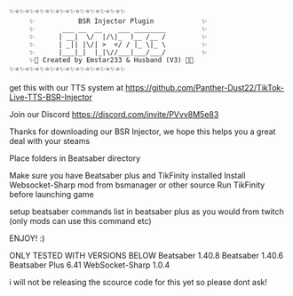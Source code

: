 ```
✨⭐✨⭐✨⭐✨⭐✨⭐✨⭐✨⭐✨⭐✨⭐✨⭐✨⭐✨
     ✨           BSR Injector Plugin            ✨
     ✨       ___ __  __    ___ ________         ✨
     ✨      | __|  \/  |/\|_  )__ /__ /         ✨
     ✨      | _|| |\/| >  </ / |_ \|_ \         ✨
     ✨      |___|_|  |_|\//___|___/___/         ✨
     ✨💫 Created by Emstar233 & Husband (V3) 💫✨
✨⭐✨⭐✨⭐✨⭐✨⭐✨⭐✨⭐✨⭐✨⭐✨⭐✨⭐✨
```
get this with our TTS system at https://github.com/Panther-Dust22/TikTok-Live-TTS-BSR-Injector

Join our Discord https://discord.com/invite/PVvv8M5e83

Thanks for downloading our BSR Injector, we hope this helps you a great deal with your steams

Place folders in Beatsaber directory

Make sure you have Beatsaber plus and TikFinity installed
Install Websocket-Sharp mod from bsmanager or other source
Run TikFinity before launching game

setup beatsaber commands list in beatsaber plus as you would from twitch (only mods can use this command etc)

ENJOY! :)

ONLY TESTED WITH VERSIONS BELOW
Beatsaber 1.40.8
Beatsaber 1.40.6
Beatsaber Plus 6.41
WebSocket-Sharp 1.0.4


i will not be releasing the scource code for this yet so please dont ask!



